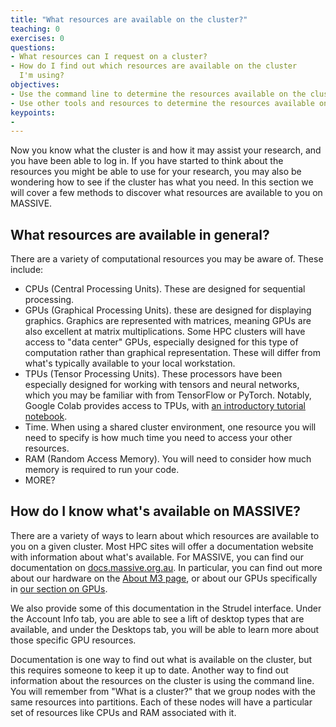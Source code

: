 ```yaml
---
title: "What resources are available on the cluster?"
teaching: 0
exercises: 0
questions:
- What resources can I request on a cluster?
- How do I find out which resources are available on the cluster
  I'm using?
objectives:
- Use the command line to determine the resources available on the cluster.
- Use other tools and resources to determine the resources available on the cluster.
keypoints:
- 
---
```

<!---
prerequisites: login to cluster, cli, what is a cluster
motivation: I want to know if I can ask for what I need for my problem
HPC: 2/5
ML/ 1/5
--->

Now you know what the cluster is and how it may assist your research,
and you have been able to log in. If you have started to think about
the resources you might be able to use for your research, you may
also be wondering how to see if the cluster has what you need.
In this section we will cover a few methods to discover what resources
are available to you on MASSIVE. 

## What resources are available in general?
There are a variety of computational resources you may be aware of.
These include:
- CPUs (Central Processing Units). These are designed for
  sequential processing.
- GPUs (Graphical Processing Units). these are designed for displaying 
  graphics. Graphics are represented with matrices, meaning GPUs 
  are also excellent at matrix multiplications. Some HPC clusters
  will have access to "data center" GPUs, especially designed for this
  type of computation rather than graphical representation. These
  will differ from what's typically available to your local workstation.
- TPUs (Tensor Processing Units). These processors have been
  especially designed for working with tensors and neural networks,
  which you may be familiar with from TensorFlow or PyTorch. Notably,
  Google Colab provides access to TPUs, with [an introductory
  tutorial notebook](https://colab.research.google.com/notebooks/tpu.ipynb).  
- Time. When using a shared cluster environment, one resource you
  will need to specify is how much time you need to access your other
  resources. 
- RAM (Random Access Memory). You will need to consider how much
  memory is required to run your code. 
- MORE? 

## How do I know what's available on MASSIVE?
There are a variety of ways to learn about which resources are 
available to you on a given cluster. Most HPC sites will offer 
a documentation website with information about what's available. 
For MASSIVE, you can find our documentation on [docs.massive.org.au](https://docs.massive.org.au/).
In particular, you can find out more about our hardware on the 
[About M3 page](https://docs.massive.org.au/M3/m3users.html), 
or about our GPUs specifically in [our section on GPUs](https://docs.massive.org.au/M3/GPUs-on-M3.html).

We also provide some of this documentation in the Strudel interface.
Under the Account Info tab, you are able to see a lift of desktop
types that are available, and under the Desktops tab, you will
be able to learn more about those specific GPU resources.

Documentation is one way to find out what is available on the cluster,
but this requires someone to keep it up to date. Another way to 
find out information about the resources on the cluster is using
the command line. You will remember from "What is a cluster?" that 
we group nodes with the same resources into partitions. Each of these
nodes will have a particular set of resources like CPUs and RAM
associated with it. 




